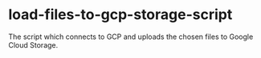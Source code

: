 # load-files-to-gcp-storage-script
The script which connects to GCP and uploads the chosen files to Google Cloud Storage.

